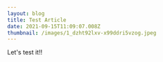 ```yaml
---
layout: blog
title: Test Article
date: 2021-09-15T11:09:07.008Z
thumbnail: /images/1_dzht92lxv-x99ddri5vzog.jpeg
---
```

Let's test it!!